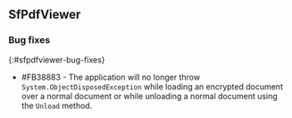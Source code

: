 ## SfPdfViewer

### Bug fixes
{:#sfpdfviewer-bug-fixes}

* \#FB38883 - The application will no longer throw `System.ObjectDisposedException` while loading an encrypted document over a normal document or while unloading a normal document using the `Unload` method.
